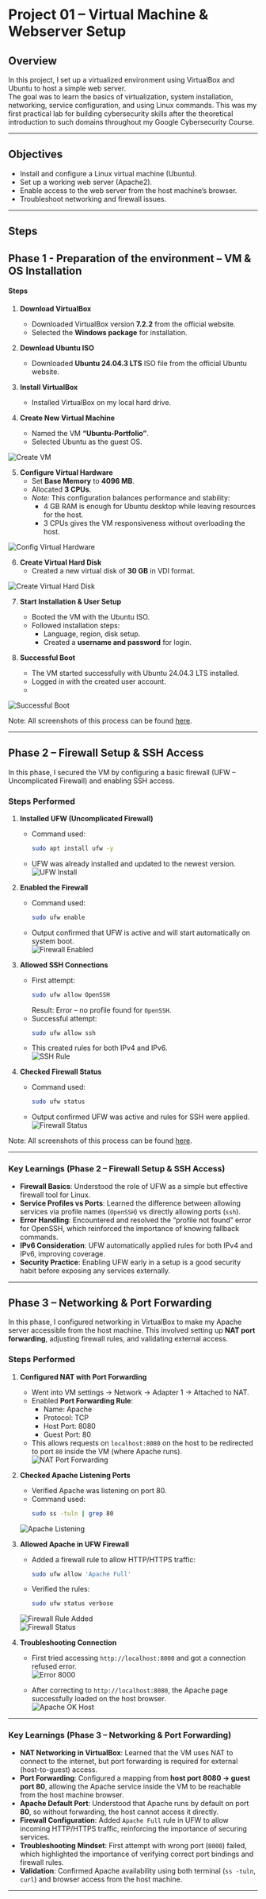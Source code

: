 # Project 01 – Virtual Machine & Webserver Setup

## Overview
In this project, I set up a virtualized environment using VirtualBox and Ubuntu to host a simple web server.  
The goal was to learn the basics of virtualization, system installation, networking, service configuration, and using Linux commands. 
This was my first practical lab for building cybersecurity skills after the theoretical introduction to such domains throughout my Google Cybersecurity Course.

---

## Objectives
- Install and configure a Linux virtual machine (Ubuntu).
- Set up a working web server (Apache2).
- Enable access to the web server from the host machine’s browser.
- Troubleshoot networking and firewall issues.

---

## Steps

## Phase 1 - Preparation of the environment – VM & OS Installation


#### Steps

1. **Download VirtualBox**
   - Downloaded VirtualBox version **7.2.2** from the official website.
   - Selected the **Windows package** for installation.

2. **Download Ubuntu ISO**
   - Downloaded **Ubuntu 24.04.3 LTS** ISO file from the official Ubuntu website.

3. **Install VirtualBox**
   - Installed VirtualBox on my local hard drive.

4. **Create New Virtual Machine**
   - Named the VM **“Ubuntu-Portfolio”**.
   - Selected Ubuntu as the guest OS.

![Create VM](./Screenshots/4_Screenshot_VM_Settings_1.jpg)

5. **Configure Virtual Hardware**
   - Set **Base Memory** to **4096 MB**.
   - Allocated **3 CPUs**.
   - *Note:* This configuration balances performance and stability:
     - 4 GB RAM is enough for Ubuntu desktop while leaving resources for the host.
     - 3 CPUs gives the VM responsiveness without overloading the host.

![Config Virtual Hardware](./Screenshots/6_Screenshot_VM_Settings_3.jpg)

6. **Create Virtual Hard Disk**
   - Created a new virtual disk of **30 GB** in VDI format.

![Create Virtual Hard Disk](./Screenshots/7_Screenshot_VM_Settings_4.jpg)


7. **Start Installation & User Setup**
   - Booted the VM with the Ubuntu ISO.
   - Followed installation steps:
     - Language, region, disk setup.
     - Created a **username and password** for login.

8. **Successful Boot**
   - The VM started successfully with Ubuntu 24.04.3 LTS installed.
   - Logged in with the created user account.
   - 
![Successful Boot](./Screenshots/8_Installed_VM_5.jpg)

Note: All screenshots of this process can be found [here](./Screenshots).

---

## Phase 2 – Firewall Setup & SSH Access

In this phase, I secured the VM by configuring a basic firewall (UFW – Uncomplicated Firewall) and enabling SSH access.

### Steps Performed

1. **Installed UFW (Uncomplicated Firewall)**  
   - Command used:  
     ```bash
     sudo apt install ufw -y
     ```
   - UFW was already installed and updated to the newest version.  
   ![UFW Install](./Screenshots/Screenshot%20apt%20install.jpg)

2. **Enabled the Firewall**  
   - Command used:  
     ```bash
     sudo ufw enable
     ```
   - Output confirmed that UFW is active and will start automatically on system boot.  
   ![Firewall Enabled](./Screenshots/Screenshot%20Firewall%20installed.jpg)

3. **Allowed SSH Connections**  
   - First attempt:  
     ```bash
     sudo ufw allow OpenSSH
     ```
     Result: Error – no profile found for `OpenSSH`.  
   - Successful attempt:  
     ```bash
     sudo ufw allow ssh
     ```
   - This created rules for both IPv4 and IPv6.  
   ![SSH Rule](./Screenshots/Screenshot%20Firewall%20added%20ssh.jpg)

4. **Checked Firewall Status**  
   - Command used:  
     ```bash
     sudo ufw status
     ```
   - Output confirmed UFW was active and rules for SSH were applied.  
   ![Firewall Status](./Screenshots/Screenshot%20Firewall%20stauts.jpg)

Note: All screenshots of this process can be found [here](./Screenshots).

---

### Key Learnings (Phase 2 – Firewall Setup & SSH Access)

- **Firewall Basics**: Understood the role of UFW as a simple but effective firewall tool for Linux.  
- **Service Profiles vs Ports**: Learned the difference between allowing services via profile names (`OpenSSH`) vs directly allowing ports (`ssh`).  
- **Error Handling**: Encountered and resolved the “profile not found” error for OpenSSH, which reinforced the importance of knowing fallback commands.  
- **IPv6 Consideration**: UFW automatically applied rules for both IPv4 and IPv6, improving coverage.  
- **Security Practice**: Enabling UFW early in a setup is a good security habit before exposing any services externally.  

---

## Phase 3 – Networking & Port Forwarding

In this phase, I configured networking in VirtualBox to make my Apache server accessible from the host machine. This involved setting up **NAT port forwarding**, adjusting firewall rules, and validating external access.

### Steps Performed

1. **Configured NAT with Port Forwarding**  
   - Went into VM settings → Network → Adapter 1 → Attached to NAT.  
   - Enabled **Port Forwarding Rule**:  
     - Name: Apache  
     - Protocol: TCP  
     - Host Port: 8080  
     - Guest Port: 80  
   - This allows requests on `localhost:8080` on the host to be redirected to port `80` inside the VM (where Apache runs).  
   ![NAT Port Forwarding](./Screenshots/1_Screenshot%20NAT%20Configs.jpg)

2. **Checked Apache Listening Ports**  
   - Verified Apache was listening on port 80.  
   - Command used:  
     ```bash
     sudo ss -tuln | grep 80
     ```
   ![Apache Listening](./Screenshots/2_Error_Host%20doesnt%20open%20localhost_8080.jpg)

3. **Allowed Apache in UFW Firewall**  
   - Added a firewall rule to allow HTTP/HTTPS traffic:  
     ```bash
     sudo ufw allow 'Apache Full'
     ```
   - Verified the rules:  
     ```bash
     sudo ufw status verbose
     ```
   ![Firewall Rule Added](./Screenshots/3_Added%20FW%20Rule.jpg)  
   ![Firewall Status](./Screenshots/5_Check%20Allowence.jpg)

4. **Troubleshooting Connection**  
   - First tried accessing `http://localhost:8000` and got a connection refused error.  
   ![Error 8000](./Screenshots/4_Error%20Browser%20Host.jpg)

   - After correcting to `http://localhost:8080`, the Apache page successfully loaded on the host browser.  
   ![Apache OK Host](./Screenshots/6_Host%20OK.jpg)

---

### Key Learnings (Phase 3 – Networking & Port Forwarding)

- **NAT Networking in VirtualBox**: Learned that the VM uses NAT to connect to the internet, but port forwarding is required for external (host-to-guest) access.  
- **Port Forwarding**: Configured a mapping from **host port 8080 → guest port 80**, allowing the Apache service inside the VM to be reachable from the host machine browser.  
- **Apache Default Port**: Understood that Apache runs by default on port **80**, so without forwarding, the host cannot access it directly.  
- **Firewall Configuration**: Added `Apache Full` rule in UFW to allow incoming HTTP/HTTPS traffic, reinforcing the importance of securing services.  
- **Troubleshooting Mindset**: First attempt with wrong port (`8000`) failed, which highlighted the importance of verifying correct port bindings and firewall rules.  
- **Validation**: Confirmed Apache availability using both terminal (`ss -tuln`, `curl`) and browser access from the host machine.  

---
